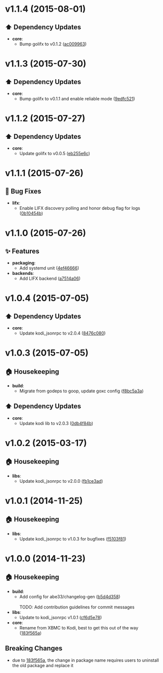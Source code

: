 
<a name="v1.1.4"></a>
# v1.1.4 (2015-08-01)

## :arrow_up: Dependency Updates

- **core**:
  - Bump golifx to v0.1.2 ([ac009963](https://github.com/pdf/kodi-callback-daemon/commit/ac009963bcee5010fa70bed097c1cefc5907106b))


<a name="v1.1.3"></a>
# v1.1.3 (2015-07-30)

## :arrow_up: Dependency Updates

- **core**:
  - Bump golifx to v0.1.1 and enable reliable mode ([9edfc521](https://github.com/pdf/kodi-callback-daemon/commit/9edfc5217c2aab9823b5211547f88600c099d51d))


<a name="v1.1.2"></a>
# v1.1.2 (2015-07-27)

## :arrow_up: Dependency Updates

- **core**:
  - Update golifx to v0.0.5 ([eb255e6c](https://github.com/pdf/kodi-callback-daemon/commit/eb255e6cf372a4d946054a2ee1527da49d6d737d))


<a name="v1.1.1"></a>
# v1.1.1 (2015-07-26)

## :bug: Bug Fixes

- **lifx**:
  - Enable LIFX discovery polling and honor debug flag for logs ([0b10454b](https://github.com/pdf/kodi-callback-daemon/commit/0b10454b131d7378185716fb32d8f6b29a9e2ba9))


<a name="v1.1.0"></a>
# v1.1.0 (2015-07-26)

## :sparkles: Features

- **packaging**:
  - Add systemd unit ([4ef46666](https://github.com/pdf/kodi-callback-daemon/commit/4ef466663e10447a2ffcfd9897e725c93262b25a))
- **backends**:
  - Add LIFX backend ([a7514a06](https://github.com/pdf/kodi-callback-daemon/commit/a7514a06ab6bc0fb21e6a1c7d87c10331060f70c))


<a name="v1.0.4"></a>
# v1.0.4 (2015-07-05)

## :arrow_up: Dependency Updates

- **core**:
  - Update kodi_jsonrpc to v2.0.4 ([8476c080](https://github.com/pdf/kodi-callback-daemon/commit/8476c0802efad33e9f2be0e1580774b0eb33cb5d))


<a name="v1.0.3"></a>
# v1.0.3 (2015-07-05)

## :house: Housekeeping

- **build**:
  - Migrate from godeps to goop, update goxc config ([f8bc5a3a](https://github.com/pdf/kodi-callback-daemon/commit/f8bc5a3a8fbb99d81b8e777af22d353c51df36b6))

## :arrow_up: Dependency Updates

- **core**:
  - Update kodi lib to v2.0.3 ([0db4f84b](https://github.com/pdf/kodi-callback-daemon/commit/0db4f84b484b963f3b605591f6400965abdc7b2b))


<a name="v1.0.2"></a>
# v1.0.2 (2015-03-17)

## :house: Housekeeping

- **libs**:
  - Update kodi_jsonrpc to v2.0.0 ([fb1ce3ad](https://github.com/pdf/kodi-callback-daemon/commit/fb1ce3ad7adec8c186cb73898bbddbf22b4f9dd1))


<a name="v1.0.1"></a>
# v1.0.1 (2014-11-25)

## :house: Housekeeping

- **libs**:
  - Update kodi_jsonrpc to v1.0.3 for bugfixes ([f5103f81](https://github.com/pdf/kodi-callback-daemon/commit/f5103f8183256574ed15f21137e1e8c7dcf93d19))


<a name="v1.0.0"></a>
# v1.0.0 (2014-11-23)

## :house: Housekeeping

- **build**:
  - Add config for abe33/changelog-gen ([b5d4d358](https://github.com/pdf/kodi-callback-daemon/commit/b5d4d35810071b83467f08725078896a5205c6c2))  
    <br>TODO: Add contribution guidelines for commit messages
- **libs**:
  - Update to kodi_jsonrpc v1.0.1 ([cf6d5e78](https://github.com/pdf/kodi-callback-daemon/commit/cf6d5e78ada0d56b806ea67e91985e3bba90259d))
- **core**:
  - Rename from XBMC to Kodi, best to get this out of the way ([183f565a](https://github.com/pdf/kodi-callback-daemon/commit/183f565ade30119c11dfb6c58d68c799413d7bc4))

## Breaking Changes

- due to [183f565a](https://github.com/pdf/kodi-callback-daemon/commit/183f565ade30119c11dfb6c58d68c799413d7bc4), the change in package name requires users to uninstall the old package and replace it


